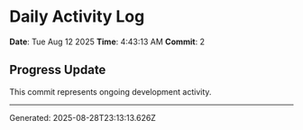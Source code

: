 # Daily Activity Log

**Date**: Tue Aug 12 2025
**Time**: 4:43:13 AM
**Commit**: 2

## Progress Update

This commit represents ongoing development activity.

---
Generated: 2025-08-28T23:13:13.626Z
